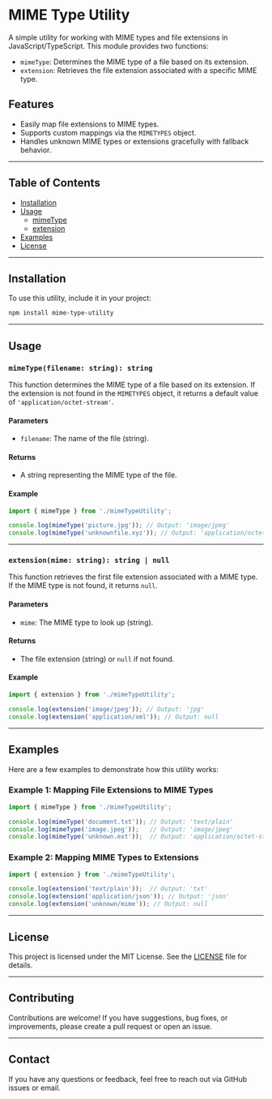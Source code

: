 
# MIME Type Utility

A simple utility for working with MIME types and file extensions in JavaScript/TypeScript. This module provides two functions:

- `mimeType`: Determines the MIME type of a file based on its extension.
- `extension`: Retrieves the file extension associated with a specific MIME type.

## Features

- Easily map file extensions to MIME types.
- Supports custom mappings via the `MIMETYPES` object.
- Handles unknown MIME types or extensions gracefully with fallback behavior.

---

## Table of Contents

- [Installation](#installation)
- [Usage](#usage)
  - [mimeType](#mimetype)
  - [extension](#extension)
- [Examples](#examples)
- [License](#license)

---

## Installation

To use this utility, include it in your project:

```bash
npm install mime-type-utility
```

---

## Usage

### `mimeType(filename: string): string`

This function determines the MIME type of a file based on its extension. If the extension is not found in the `MIMETYPES` object, it returns a default value of `'application/octet-stream'`.

#### Parameters

- `filename`: The name of the file (string).

#### Returns

- A string representing the MIME type of the file.

#### Example

```javascript
import { mimeType } from './mimeTypeUtility';

console.log(mimeType('picture.jpg')); // Output: 'image/jpeg'
console.log(mimeType('unknownfile.xyz')); // Output: 'application/octet-stream'
```

---

### `extension(mime: string): string | null`

This function retrieves the first file extension associated with a MIME type. If the MIME type is not found, it returns `null`.

#### Parameters

- `mime`: The MIME type to look up (string).

#### Returns

- The file extension (string) or `null` if not found.

#### Example

```javascript
import { extension } from './mimeTypeUtility';

console.log(extension('image/jpeg')); // Output: 'jpg'
console.log(extension('application/xml')); // Output: null
```

---

## Examples

Here are a few examples to demonstrate how this utility works:

### Example 1: Mapping File Extensions to MIME Types

```javascript
import { mimeType } from './mimeTypeUtility';

console.log(mimeType('document.txt')); // Output: 'text/plain'
console.log(mimeType('image.jpeg'));   // Output: 'image/jpeg'
console.log(mimeType('unknown.ext'));  // Output: 'application/octet-stream'
```

### Example 2: Mapping MIME Types to Extensions

```javascript
import { extension } from './mimeTypeUtility';

console.log(extension('text/plain'));  // Output: 'txt'
console.log(extension('application/json')); // Output: 'json'
console.log(extension('unknown/mime')); // Output: null
```

---

## License

This project is licensed under the MIT License. See the [LICENSE](LICENSE) file for details.

---

## Contributing

Contributions are welcome! If you have suggestions, bug fixes, or improvements, please create a pull request or open an issue.

---

## Contact

If you have any questions or feedback, feel free to reach out via GitHub issues or email.
